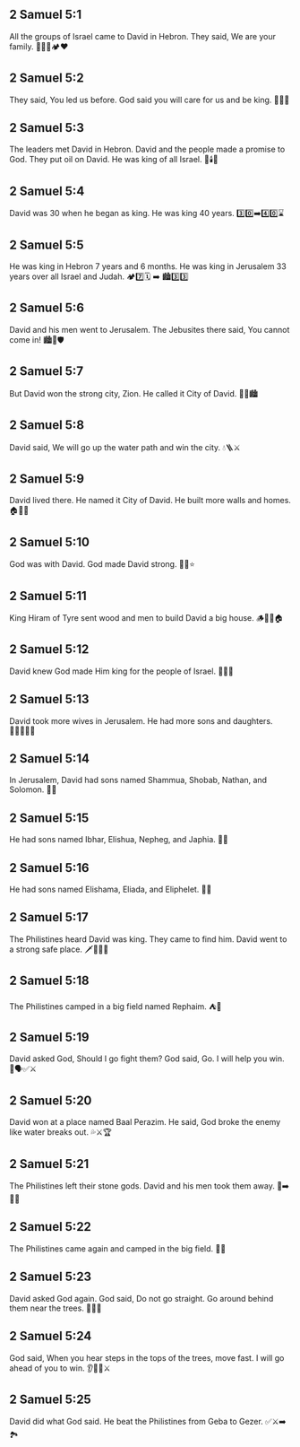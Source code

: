 ## 2 Samuel 5:1
All the groups of Israel came to David in Hebron. They said, We are your family. 🧑‍🤝‍🧑🏕️❤️
## 2 Samuel 5:2
They said, You led us before. God said you will care for us and be king. 🐑👑🙏
## 2 Samuel 5:3
The leaders met David in Hebron. David and the people made a promise to God. They put oil on David. He was king of all Israel. 🤝🕯️👑
## 2 Samuel 5:4
David was 30 when he began as king. He was king 40 years. 3️⃣0️⃣➡️4️⃣0️⃣⌛
## 2 Samuel 5:5
He was king in Hebron 7 years and 6 months. He was king in Jerusalem 33 years over all Israel and Judah. 🏕️7️⃣🗓️ ➡️ 🏙️3️⃣3️⃣
## 2 Samuel 5:6
David and his men went to Jerusalem. The Jebusites there said, You cannot come in! 🏙️🚫🛡️
## 2 Samuel 5:7
But David won the strong city, Zion. He called it City of David. 🏰✅🏙️
## 2 Samuel 5:8
David said, We will go up the water path and win the city. 💧🪜⚔️
## 2 Samuel 5:9
David lived there. He named it City of David. He built more walls and homes. 🏠🔨🧱
## 2 Samuel 5:10
God was with David. God made David strong. 🙏💪⭐
## 2 Samuel 5:11
King Hiram of Tyre sent wood and men to build David a big house. 🪵👷‍♂️🏠
## 2 Samuel 5:12
David knew God made Him king for the people of Israel. 👑🙏👥
## 2 Samuel 5:13
David took more wives in Jerusalem. He had more sons and daughters. 👨‍👩‍👧‍👦👶
## 2 Samuel 5:14
In Jerusalem, David had sons named Shammua, Shobab, Nathan, and Solomon. 🍼📛
## 2 Samuel 5:15
He had sons named Ibhar, Elishua, Nepheg, and Japhia. 🧒📛
## 2 Samuel 5:16
He had sons named Elishama, Eliada, and Eliphelet. 🧒📛
## 2 Samuel 5:17
The Philistines heard David was king. They came to find him. David went to a strong safe place. 🗡️🏃‍♂️🏰
## 2 Samuel 5:18
The Philistines camped in a big field named Rephaim. ⛺🌾
## 2 Samuel 5:19
David asked God, Should I go fight them? God said, Go. I will help you win. 🙏🗣️✅⚔️
## 2 Samuel 5:20
David won at a place named Baal Perazim. He said, God broke the enemy like water breaks out. 💦⚔️🏆
## 2 Samuel 5:21
The Philistines left their stone gods. David and his men took them away. 🗿➡️🚶‍♂️
## 2 Samuel 5:22
The Philistines came again and camped in the big field. 🔁⛺
## 2 Samuel 5:23
David asked God again. God said, Do not go straight. Go around behind them near the trees. 🙏🔄🌳
## 2 Samuel 5:24
God said, When you hear steps in the tops of the trees, move fast. I will go ahead of you to win. 👂🌳👣⚔️
## 2 Samuel 5:25
David did what God said. He beat the Philistines from Geba to Gezer. ✅⚔️➡️🏞️
